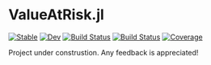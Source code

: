 # ValueAtRisk.jl

[![Stable](https://img.shields.io/badge/docs-stable-blue.svg)](https://chm-von-tla.github.io/ValueAtRisk.jl/stable)
[![Dev](https://img.shields.io/badge/docs-dev-blue.svg)](https://chm-von-tla.github.io/ValueAtRisk.jl/dev)
[![Build Status](https://github.com/chm-von-tla/ValueAtRisk.jl/workflows/CI/badge.svg)](https://github.com/chm-von-tla/ValueAtRisk.jl/actions)
[![Build Status](https://travis-ci.com/chm-von-tla/ValueAtRisk.jl.svg?branch=master)](https://travis-ci.com/chm-von-tla/ValueAtRisk.jl)
[![Coverage](https://codecov.io/gh/chm-von-tla/ValueAtRisk.jl/branch/master/graph/badge.svg)](https://codecov.io/gh/chm-von-tla/ValueAtRisk.jl)

Project under construstion. Any feedback is appreciated!

